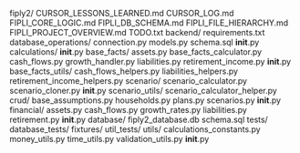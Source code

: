 fiply2/
    CURSOR_LESSONS_LEARNED.md
    CURSOR_LOG.md
    FIPLI_CORE_LOGIC.md
    FIPLI_DB_SCHEMA.md
    FIPLI_FILE_HIERARCHY.md
    FIPLI_PROJECT_OVERVIEW.md
    TODO.txt
backend/
    requirements.txt
    database_operations/
        connection.py
        models.py
        schema.sql
        __init__.py
        calculations/
            __init__.py
            base_facts/
                assets.py
                base_facts_calculator.py
                cash_flows.py
                growth_handler.py
                liabilities.py
                retirement_income.py
                __init__.py
                base_facts_utils/
                    cash_flows_helpers.py
                    liabilities_helpers.py
                    retirement_income_helpers.py
            scenario/
                scenario_calculator.py
                scenario_cloner.py
                __init__.py
                scenario_utils/
                    scenario_calculator_helper.py
        crud/
            base_assumptions.py
            households.py
            plans.py
            scenarios.py
            __init__.py
            financial/
                assets.py
                cash_flows.py
                growth_rates.py
                liabilities.py
                retirement.py
                __init__.py
        database/
            fiply2_database.db
            schema.sql
        tests/
            database_tests/
            fixtures/
            util_tests/
        utils/
            calculations_constants.py
            money_utils.py
            time_utils.py
            validation_utils.py
            __init__.py
